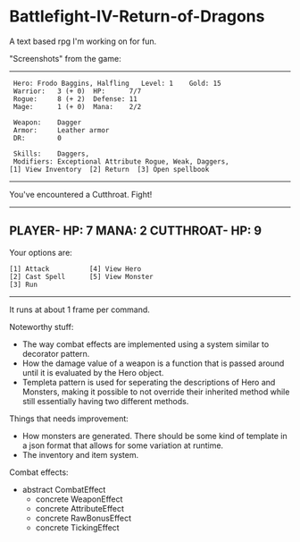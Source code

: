 # Battlefight-IV-Return-of-Dragons
A text based rpg I'm working on for fun. 

"Screenshots" from the game: 
_____________________________________________________
	 Hero: Frodo Baggins, Halfling	 Level: 1	 Gold: 15
	 Warrior:   3 (+ 0)	 HP:      7/7
	 Rogue:     8 (+ 2)	 Defense: 11
	 Mage:      1 (+ 0)	 Mana:    2/2

	 Weapon:    Dagger
	 Armor:     Leather armor
	 DR:        0

	 Skills:    Daggers, 
	 Modifiers: Exceptional Attribute Rogue, Weak, Daggers, 
	[1] View Inventory	[2] Return	[3] Open spellbook
_____________________________________________________
You've encountered a Cutthroat. Fight!

-------------------------------------------------
PLAYER- HP: 	7	MANA: 	2
CUTTHROAT- HP: 	9
-------------------------------------------------
Your options are: 

	[1] Attack 		    [4] View Hero 
	[2] Cast Spell 		[5] View Monster 
	[3] Run
_____________________________________________________

It runs at about 1 frame per command.

Noteworthy stuff:
  - The way combat effects are implemented using a system similar to decorator pattern. 
  - How the damage value of a weapon is a function that is passed around until it is evaluated by the Hero object.
  - Templeta pattern is used for seperating the descriptions of Hero and Monsters, making it possible to not override their inherited method while still essentially having two different methods. 

Things that needs improvement:
  - How monsters are generated. There should be some kind of template in a json format that allows for some variation at runtime.
  - The inventory and item system.
  
Combat effects:
  - abstract CombatEffect
    - concrete WeaponEffect
    - concrete AttributeEffect
    - concrete RawBonusEffect
    - concrete TickingEffect
